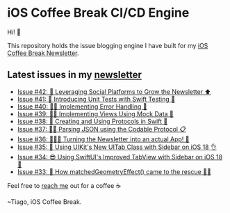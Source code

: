 # iOS Coffee Break CI/CD Engine

Hi! 👋

This repository holds the issue blogging engine I have built for my [iOS Coffee Break Newsletter](https://www.ioscoffeebreak.com).

## Latest issues in my [newsletter](https://www.ioscoffeebreak.com)
* [Issue #42: 👫 Leveraging Social Platforms to Grow the Newsletter ⬆️](https://www.ioscoffeebreak.com/issue/issue42)
* [Issue #41: 👋 Introducing Unit Tests with Swift Testing 🧪](https://www.ioscoffeebreak.com/issue/issue41)
* [Issue #40: 🧑‍🔧 Implementing Error Handling 🦺](https://www.ioscoffeebreak.com/issue/issue40)
* [Issue #39: 👨‍🎨 Implementing Views Using Mock Data 🚧](https://www.ioscoffeebreak.com/issue/issue39)
* [Issue #38: 🥞 Creating and Using Protocols in Swift 🐼](https://www.ioscoffeebreak.com/issue/issue38)
* [Issue #37: 🥷🏻 Parsing JSON using the Codable Protocol 📋](https://www.ioscoffeebreak.com/issue/issue37)
* [Issue #36: 👨🏼‍🍳 Turning the Newsletter into an actual App! 📱](https://www.ioscoffeebreak.com/issue/issue36)
* [Issue #35: 🥸 Using UIKit's New UITab Class with Sidebar on iOS 18 👌](https://www.ioscoffeebreak.com/issue/issue35)
* [Issue #34: 😎 Using SwiftUI's Improved TabView with Sidebar on iOS 18 🙌](https://www.ioscoffeebreak.com/issue/issue34)
* [Issue #33: 🔶 How matchedGeometryEffect() came to the rescue 🦸‍♂️](https://www.ioscoffeebreak.com/issue/issue33)

Feel free to [reach me](mailto:info.ioscoffeebreak@gmail.com) out for a coffee ☕

~Tiago, iOS Coffee Break.
